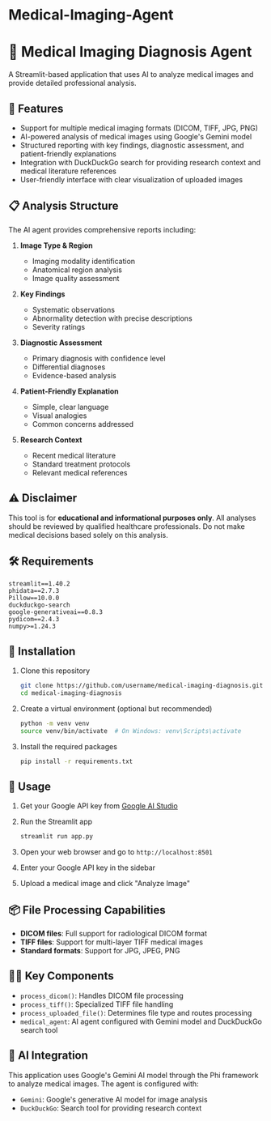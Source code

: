 # Medical-Imaging-Agent

# 🏥 Medical Imaging Diagnosis Agent

A Streamlit-based application that uses AI to analyze medical images and provide detailed professional analysis.


## 🌟 Features

- Support for multiple medical imaging formats (DICOM, TIFF, JPG, PNG)
- AI-powered analysis of medical images using Google's Gemini model
- Structured reporting with key findings, diagnostic assessment, and patient-friendly explanations
- Integration with DuckDuckGo search for providing research context and medical literature references
- User-friendly interface with clear visualization of uploaded images

## 📋 Analysis Structure

The AI agent provides comprehensive reports including:

1. **Image Type & Region**
   - Imaging modality identification
   - Anatomical region analysis
   - Image quality assessment

2. **Key Findings**
   - Systematic observations
   - Abnormality detection with precise descriptions
   - Severity ratings

3. **Diagnostic Assessment**
   - Primary diagnosis with confidence level
   - Differential diagnoses
   - Evidence-based analysis

4. **Patient-Friendly Explanation**
   - Simple, clear language
   - Visual analogies
   - Common concerns addressed

5. **Research Context**
   - Recent medical literature
   - Standard treatment protocols
   - Relevant medical references

## ⚠️ Disclaimer

This tool is for **educational and informational purposes only**. All analyses should be reviewed by qualified healthcare professionals. Do not make medical decisions based solely on this analysis.

## 🛠️ Requirements

```
streamlit==1.40.2
phidata==2.7.3
Pillow==10.0.0
duckduckgo-search
google-generativeai==0.8.3
pydicom==2.4.3
numpy>=1.24.3
```

## 🔧 Installation

1. Clone this repository
   ```bash
   git clone https://github.com/username/medical-imaging-diagnosis.git
   cd medical-imaging-diagnosis
   ```

2. Create a virtual environment (optional but recommended)
   ```bash
   python -m venv venv
   source venv/bin/activate  # On Windows: venv\Scripts\activate
   ```

3. Install the required packages
   ```bash
   pip install -r requirements.txt
   ```

## 🚀 Usage

1. Get your Google API key from [Google AI Studio](https://aistudio.google.com/apikey)

2. Run the Streamlit app
   ```bash
   streamlit run app.py
   ```

3. Open your web browser and go to `http://localhost:8501`

4. Enter your Google API key in the sidebar

5. Upload a medical image and click "Analyze Image"

## 📦 File Processing Capabilities

- **DICOM files**: Full support for radiological DICOM format
- **TIFF files**: Support for multi-layer TIFF medical images
- **Standard formats**: Support for JPG, JPEG, PNG

## 👨‍💻 Key Components

- `process_dicom()`: Handles DICOM file processing
- `process_tiff()`: Specialized TIFF file handling
- `process_uploaded_file()`: Determines file type and routes processing
- `medical_agent`: AI agent configured with Gemini model and DuckDuckGo search tool

## 🧠 AI Integration

This application uses Google's Gemini AI model through the Phi framework to analyze medical images. The agent is configured with:

- `Gemini`: Google's generative AI model for image analysis
- `DuckDuckGo`: Search tool for providing research context


